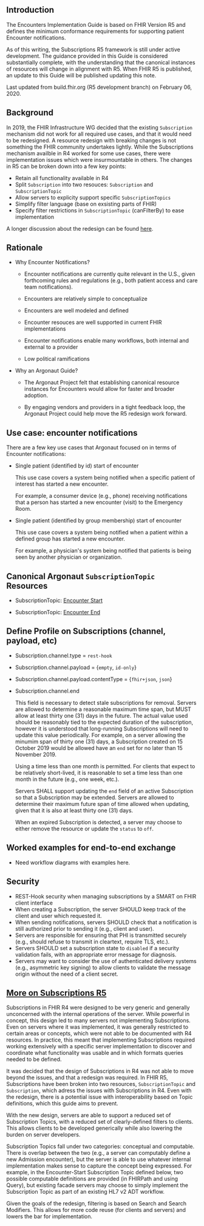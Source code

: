 ## Introduction

The Encounters Implementation Guide is based on FHIR Version R5 and defines the minimum conformance requirements for supporting patient Encounter notifications.

As of this writing, the Subscriptions R5 framework is still under active development.  The guidance provided in this Guide is considered substantially complete, with the understanding that the canonical instances of resources will change in alignment with R5.  When FHIR R5 is published, an update to this Guide will be published updating this note.

Last updated from build.fhir.org (R5 development branch) on February 06, 2020.

## Background

In 2019, the FHIR Infrastructure WG decided that the existing `Subscription` mechanism did not work for all required use cases, and that it would need to be redesigned.  A resource redesign with breaking changes is not something the FHIR community undertakes lightly.  While the Subscriptions mechanism availble in R4 worked for some use cases, there were implementation issues which were insurmountable in others.  The changes in R5 can be broken down into a few key points:

  - Retain all functionality available in R4
  - Split `Subscription` into two resouces: `Subscription` and `SubscriptionTopic`
  - Allow servers to explicity support specific `SubscriptionTopics`
  - Simplify filter language (base on exsisting parts of FHIR)
  - Specify filter restrictions in `SubscriptionTopic` (canFilterBy) to ease implementation

A longer discussion about the redesign can be found [here](#r5-long).

## Rationale

- Why Encounter Notifications?

  - Encounter notifications are currently quite relevant in the U.S., given forthcoming rules and regulations (e.g., both patient access and care team notifications).  

  - Encounters are relatively simple to conceptualize

  - Encounters are well modeled and defined

  - Encounter resouces are well supported in current FHIR implementations

  - Encounter notifications enable many workflows, both internal and external to a provider

  - Low political ramifications

- Why an Argonaut Guide?

  - The Argonaut Project felt that establishing canonical resource instances for Encounters would allow for faster and broader adoption.

  - By engaging vendors and providers in a tight feedback loop, the Argonaut Project could help move the R5 redesign work forward.


## Use case: encounter notifications

There are a few key use cases that Argonaut focused on in terms of Encounter notifications:

- Single patient (identified by id) start of encounter

  This use case covers a system being notified when a specific patient of interest has started a new encounter.

  For example, a consumer device (e.g., phone) receiving notifications that a person has started a new encounter (visit) to the Emergency Room.

- Single patient (identified by group membership) start of encounter

  This use case covers a system being notified when a patient within a defined group has started a new encounter.

  For example, a physician's system being notified that patients is being seen by another physician or organization.

## Canonical Argonaut `SubscriptionTopic` Resources

- SubscriptionTopic: [Encounter Start](canonical/subscriptiontopic-encounter-start.json)

- SubscriptionTopic: [Encounter End](canonical/subscriptiontopic-encounter-end.json)

## Define Profile on Subscriptions (channel, payload, etc)

- Subscription.channel.type = `rest-hook`

  

- Subscription.channel.payload = {`empty`, `id-only`}

- Subscription.channel.payload.contentType = {`fhir+json`, `json`}

- Subscription.channel.end

  This field is necessary to detect stale subscriptions for removal.  Servers are allowed to determine a reasonable maximum time span, but MUST allow at least thirty one (31) days in the future.  The actual value used should be reasonably tied to the expected duration of the subscription, however it is understood that long-running Subscriptions will need to update this value periodically.  For example, on a server allowing the minumim span of thirty one (31) days, a Subscription created on 15 October 2019 would be allowed have an `end` set for no later than 15 November 2019.

  Using a time less than one month is permitted.  For clients that expect to be relatively short-lived, it is reasonable to set a time less than one month in the future (e.g., one week, etc.).

  Servers SHALL support updating the `end` field of an active Subscription so that a Subscription may be extended.  Servers are allowed to determine their maximum future span of time allowed when updating, given that it is also at least thirty one (31) days.

  When an expired Subscription is detected, a server may choose to either remove the resource or update the `status` to `off`.

## Worked examples for end-to-end exchange

- Need workflow diagrams with examples here.

## Security

- REST-Hook security when managing subscriptions by a SMART on FHIR client interface
- When creating a Subscription, the server SHOULD keep track of the client and user which requested it.
- When sending notifications, servers SHOULD check that a notification is still authorized prior to sending it (e.g., client and user).
- Servers are responsible for ensuring that PHI is transmitted securely (e.g., should refuse to transmit in cleartext, require TLS, etc.).
- Servers SHOULD set a subscription state to `disabled` if a security validation fails, with an appropriate error message for diagnosis.
- Servers may want to consider the use of authenticated delivery systems (e.g., asymmetric key signing) to allow clients to validate the message origin without the need of a client secret.


## [More on Subscriptions R5](#r5-long)

Subscriptions in FHIR R4 were designed to be very generic and generally unconcerned with the internal operations of the server.  While powerful in concept, this design led to many servers not implementing Subscriptions.  Even on servers where it was implemented, it was generally restricted to certain areas or concepts, which were not able to be documented with R4 resources.  In practice, this meant that implementing Subscriptions required working extensively with a specific server implementation to discover and coordinate what functionality was usable and in which formats queries needed to be defined.

It was decided that the design of Subscriptions in R4 was not able to move beyond the issues, and that a redesign was required.  In FHIR R5, Subscriptions have been broken into two resources, `SubscriptionTopic` and `Subscription`, which adress the issues with Subscriptions in R4.  Even with the redesign, there is a potential issue with interoperability based on Topic definitions, which this guide aims to prevent.

With the new design, servers are able to support a reduced set of Subscription Topics, with a reduced set of clearly-defined filters to clients.  This allows clients to be developed generically while also lowering the burden on server developers.

Subscription Topics fall under two categories: conceptual and computable.  There is overlap between the two (e.g., a server can computably define a new Admission encounter), but the server is able to use whatever internal implementation makes sense to capture the concept being expressed.  For example, in the Encounter-Start Subscription Topic defined below, two possible computable definitions are provided (in FHIRPath and using Query), but existing facade servers may
choose to simply implement the Subscription Topic as part of an existing HL7 v2 ADT workflow.

Given the goals of the redesign, filtering is based on Search and Search Modifiers.  This allows for more code reuse (for clients and servers) and lowers the bar for implementation.

